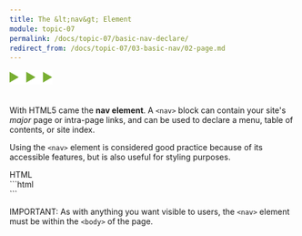 ```yaml
---
title: The &lt;nav&gt; Element
module: topic-07
permalink: /docs/topic-07/basic-nav-declare/
redirect_from: /docs/topic-07/03-basic-nav/02-page.md
---
```


<img src="./../../../img/arrow-divider.svg" style="width: 75px; border: none; margin: 0px 0 20px 0" />

With HTML5 came the **nav element**. A `<nav>` block can contain your site's _major_ page or intra-page links, and can be used to declare a menu, table of contents, or site index.

Using the `<nav>` element is considered good practice because of its accessible features, but is also useful for styling purposes.


<div id="code-heading">HTML</div>
```html
<body>
  <nav id="main-menu">
    <!-- Site Links -->
  </div>

  <!-- Further page content -->
</body>
```

<span class="label label-danger">IMPORTANT:</span> As with anything you want visible to users, the `<nav>` element must be within the `<body>` of the page.
